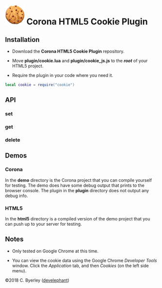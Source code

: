 # ![logo](logo.png) Corona HTML5 Cookie Plugin

## Installation

 - Download the __Corona HTML5 Cookie Plugin__ repository.

 - Move __plugin/cookie.lua__ and __plugin/cookie_js.js__ to the ___root___ of your HTML5 project.

 - Require the plugin in your code where you need it.

```lua
local cookie = require("cookie")
```

## API

### set

### get

### delete

## Demos

### Corona

In the __demo__ directory is the Corona project that you can compile yourself for testing. The demo does have some debug output that prints to the browser console. The plugin in the __plugin__ directory does not output any debug info.

### HTML5

In the __html5__ directory is a compiled version of the demo project that you can push up to your server for testing.

## Notes

 - Only tested on Google Chrome at this time.

 - You can view the cookie data using the Google Chrome _Developer Tools_ window. Click the _Application_ tab, and then _Cookies_ (on the left side menu).

&copy;2018 C. Byerley ([develephant](https://develephant.com))